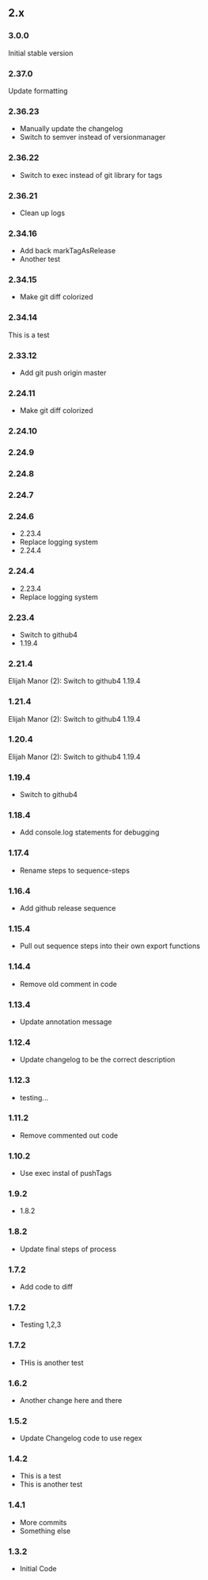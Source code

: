 ## 2.x

### 3.0.0

Initial stable version

### 2.37.0

Update formatting

### 2.36.23

* Manually update the changelog
* Switch to semver instead of versionmanager

### 2.36.22

* Switch to exec instead of git library for tags

### 2.36.21

* Clean up logs

### 2.34.16

* Add back markTagAsRelease
* Another test

### 2.34.15

* Make git diff colorized

### 2.34.14

This is a test

### 2.33.12

* Add git push origin master

### 2.24.11

* Make git diff colorized

### 2.24.10


### 2.24.9


### 2.24.8


### 2.24.7


### 2.24.6

* 2.23.4
* Replace logging system
* 2.24.4

### 2.24.4

* 2.23.4
* Replace logging system

### 2.23.4

* Switch to github4
* 1.19.4

### 2.21.4

Elijah Manor (2):
      Switch to github4
      1.19.4


### 1.21.4

Elijah Manor (2):
      Switch to github4
      1.19.4


### 1.20.4

Elijah Manor (2):
      Switch to github4
      1.19.4


### 1.19.4

* Switch to github4

### 1.18.4

* Add console.log statements for debugging

### 1.17.4

* Rename steps to sequence-steps

### 1.16.4

* Add github release sequence

### 1.15.4

* Pull out sequence steps into their own export functions

### 1.14.4

* Remove old comment in code

### 1.13.4

* Update annotation message

### 1.12.4

* Update changelog to be the correct description

### 1.12.3

* testing...

### 1.11.2

* Remove commented out code

### 1.10.2

* Use exec instal of pushTags

### 1.9.2

* 1.8.2

### 1.8.2

* Update final steps of process

### 1.7.2

* Add code to diff

### 1.7.2

* Testing 1,2,3

### 1.7.2

* THis is another test

### 1.6.2

* Another change here and there

### 1.5.2

* Update Changelog code to use regex

### 1.4.2

* This is a test
* This is another test

### 1.4.1

* More commits
* Something else

### 1.3.2

* Initial Code
